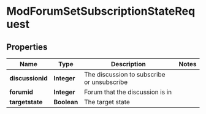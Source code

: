 

# ModForumSetSubscriptionStateRequest


## Properties

| Name | Type | Description | Notes |
|------------ | ------------- | ------------- | -------------|
|**discussionid** | **Integer** | The discussion to subscribe or unsubscribe |  |
|**forumid** | **Integer** | Forum that the discussion is in |  |
|**targetstate** | **Boolean** | The target state |  |



